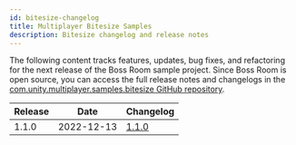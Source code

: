 ```yaml
---
id: bitesize-changelog
title: Multiplayer Bitesize Samples
description: Bitesize changelog and release notes
---
```


The following content tracks features, updates, bug fixes, and refactoring for the next release of the Boss Room sample project. Since Boss Room is open source, you can access the full release notes and changelogs in the [com.unity.multiplayer.samples.bitesize GitHub repository](https://github.com/Unity-Technologies/com.unity.multiplayer.samples.coop).

| Release | Date | Changelog |
|---|---|---|
| 1.1.0 | 2022-12-13 | [1.1.0](https://github.com/Unity-Technologies/com.unity.multiplayer.samples.bitesize/releases/tag/v1.1.0) |
